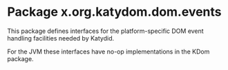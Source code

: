 # Package x.org.katydom.dom.events

This package defines interfaces for the platform-specific DOM event handling facilities needed by Katydid.

For the JVM these interfaces have no-op implementations in the KDom package.

